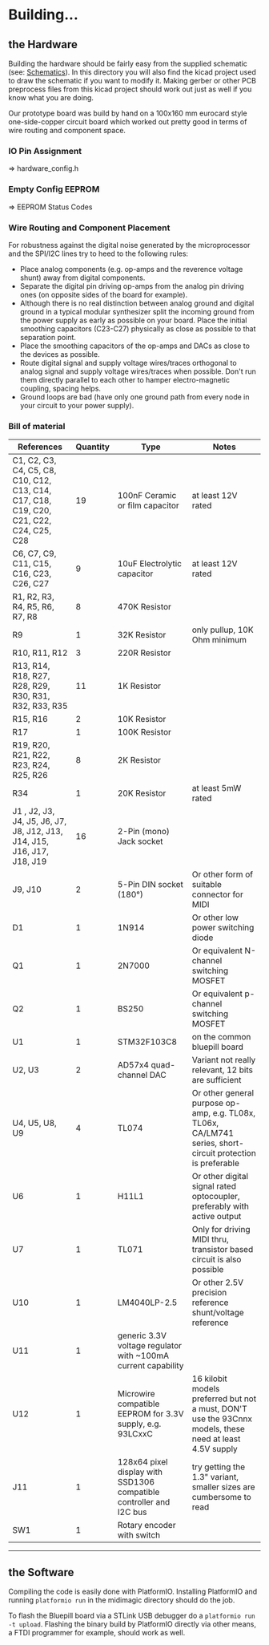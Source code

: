 # Building...

## the Hardware

Building the hardware should be fairly easy from the supplied schematic (see: [Schematics](../schematics/)). In this directory you will also find the kicad project used to draw the schematic if you want to modify it. Making gerber or other PCB preprocess files from this kicad project should work out just as well if you know what you are doing.

Our prototype board was build by hand on a 100x160 mm eurocard style one-side-copper circuit board which worked out pretty good in terms of wire routing and component space.

### IO Pin Assignment

=> hardware_config.h

### Empty Config EEPROM

=> EEPROM Status Codes

### Wire Routing and Component Placement

For robustness against the digital noise generated by the microprocessor and the SPI/I2C lines try to heed to the following rules:

- Place analog components (e.g. op-amps and the reverence voltage shunt) away from digital components.
- Separate the digital pin driving op-amps from the analog pin driving ones (on opposite sides of the board for example).
- Although there is no real distinction between analog ground and digital ground in a typical modular synthesizer split the incoming ground from the power supply as early as possible on your board. Place the initial smoothing capacitors (C23-C27) physically as close as possible to that separation point.
- Place the smoothing capacitors of the op-amps and DACs as close to the devices as possible.
- Route digital signal and supply voltage wires/traces orthogonal to analog signal and supply voltage wires/traces when possible. Don't run them directly parallel to each other to hamper electro-magnetic coupling, spacing helps.
- Ground loops are bad (have only one ground path from every node in your circuit to your power supply).

### Bill of material

| References | Quantity | Type | Notes |
| ---------- | -------- | ---- | ----- |
| C1, C2, C3, C4, C5, C8, C10, C12, C13, C14, C17, C18, C19, C20, C21, C22, C24, C25, C28 | 19 | 100nF Ceramic or film capacitor | at least 12V rated |
| C6, C7, C9, C11, C15, C16, C23, C26, C27 | 9 | 10uF Electrolytic capacitor | at least 12V rated |
| R1, R2, R3, R4, R5, R6, R7, R8 | 8 | 470K Resistor | |
| R9 | 1 | 32K Resistor | only pullup, 10K Ohm minimum |
| R10, R11, R12 | 3 | 220R Resistor | |
| R13, R14, R18, R27, R28, R29, R30, R31, R32, R33, R35 | 11 | 1K Resistor | |
| R15, R16 | 2 | 10K Resistor | |
| R17 | 1 | 100K Resistor | |
| R19, R20, R21, R22, R23, R24, R25, R26 | 8 | 2K Resistor | |
| R34 | 1 | 20K Resistor | at least 5mW rated |
| J1 , J2, J3, J4, J5, J6, J7, J8, J12, J13, J14, J15, J16, J17, J18, J19 | 16 | 2-Pin (mono) Jack socket | |
| J9, J10 | 2 | 5-Pin DIN socket (180°) | Or other form of suitable connector for MIDI |
| D1 | 1 | 1N914 | Or other low power switching diode |
| Q1 | 1 | 2N7000 | Or equivalent N-channel switching MOSFET |
| Q2 | 1 | BS250 | Or equivalent p-channel switching MOSFET |
| U1 | 1 | STM32F103C8 | on the common bluepill board |
| U2, U3 | 2 | AD57x4 quad-channel DAC | Variant not really relevant, 12 bits are sufficient |
| U4, U5, U8, U9 | 4 | TL074 | Or other general purpose op-amp, e.g. TL08x, TL06x, CA/LM741 series, short-circuit protection is preferable |
| U6 | 1 | H11L1 | Or other digital signal rated optocoupler, preferably with active output |
| U7 | 1 | TL071 | Only for driving MIDI thru, transistor based circuit is also possible |
| U10 | 1 | LM4040LP-2.5 | Or other 2.5V precision reference shunt/voltage reference |
| U11 | 1 | generic 3.3V voltage regulator with ~100mA current capability |
| U12 | 1 | Microwire compatible EEPROM for 3.3V supply, e.g. 93LCxxC | 16 kilobit models preferred but not a must, DON'T use the 93Cnnx models, these need at least 4.5V supply |
| J11 | 1 | 128x64 pixel display with SSD1306 compatible controller and I2C bus | try getting the 1.3" variant, smaller sizes are cumbersome to read |
| SW1 | 1 | Rotary encoder with switch | |


----
## the Software

Compiling the code is easily done with PlatformIO. Installing PlatformIO and running `platformio run` in the midimagic directory should do the job.

To flash the Bluepill board via a STLink USB debugger do a `platformio run -t upload`.
Flashing the binary build by PlatformIO directly via other means, a FTDI programmer for example, should work as well.
